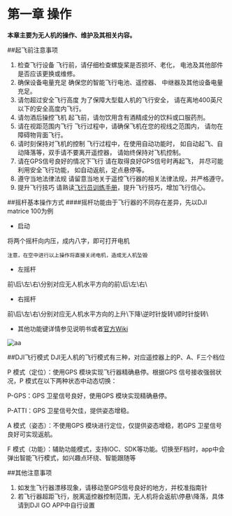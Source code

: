 # 第一章 操作

**本章主要为无人机的操作、维护及其相关内容。**

##起飞前注意事项
1. 检查飞行设备
飞行前，请仔细检查螺旋桨是否损坏、老化，
电池及其他部件是否应该更换或维修。
2. 确保设备电量充足
确保您的智能飞行电池、遥控器、
中继器及其他设备电量充足。
3. 请勿超过安全飞行高度
为了保障大型载人机的飞行安全， 
请在离地400英尺以下的安全高度内飞行。
4. 请勿酒后操控飞机
起飞前，请勿饮用含有酒精成分的饮料或口服药剂。
5. 请在视距范围内飞行
飞行过程中，请确保飞机在您的视线之范围内，
请勿在障碍物背面飞行。
6. 请时刻保持对飞机的控制
飞行过程中，在使用自动功能时，
如自动起飞、自动降落等，双手请不要离开遥控器， 
请始终保持对飞机控制。
7. 请在GPS信号良好的情况下飞行
请在取得良好GPS信号时再起飞， 
并尽可能利用安全飞行功能，
如自动返航，定点悬停等。
8. 遵守当地法律法规
请留意当地关于遥控飞行器的相关法律法规，并严格遵守。
9. 提升飞行技巧
请熟读[飞行员训练手册](http://download.dji-innovations.com/downloads/phantom-2-vision/cn/Phantom_2_Vision_Pilot_Training_Guide_cn.pdf)，提升飞行技巧，增加飞行信心。

##摇杆基本操作方式
####摇杆功能由于飞行器的不同存在差异，先以DJI matrice 100为例
- 启动

将两个摇杆向内压，成内八字，即可打开电机

`注意，在空中进行以上操作将直接关闭电机，造成无人机坠毁`

- 左摇杆

前\后\左\右\分别对应无人机水平方向的前\后\左\右\

- 右摇杆

前\后\左\右\分别对应无人机水平方向的上升\下降\逆时针旋转\顺时针旋转\

- 其他功能键详情参见说明书或者[官方Wiki](wiki.dji.com)

![aa](http://wiki.dji.com/cn/index.php/%E6%96%87%E4%BB%B6:%E9%81%A5%E6%8E%A7%E5%99%A8%E6%93%8D%E4%BD%9C2c.png)

##DJI飞行模式
DJI无人机的飞行模式有三种，对应遥控器上的P、A、F三个档位

P 模式（定位）：使用GPS 模块实现飞行器精确悬停。根据GPS 信号接收强弱状况，P 模式在以下两种状态中动态切换：

P-GPS：GPS 卫星信号良好，使用GPS 模块实现精确悬停。

P-ATTI：GPS 卫星信号欠佳，提供姿态增稳。

A 模式（姿态）：不使用GPS 模块进行定位，仅提供姿态增稳，若GPS 卫星信号良好可实现返航。

F 模式（功能）：辅助功能模式，支持IOC、SDK等功能。切换至F档时，app中会弹出智能飞行模式，如兴趣点环绕、智能跟随等

##其他注意事项
1. 如发生飞行器漂移现象，请移动至GPS信号良好的地方，并校准指南针
2. 若飞行器超距飞行，脱离遥控器控制范围，无人机将会返航\停悬\降落，具体请到DJI GO APP中自行设置



